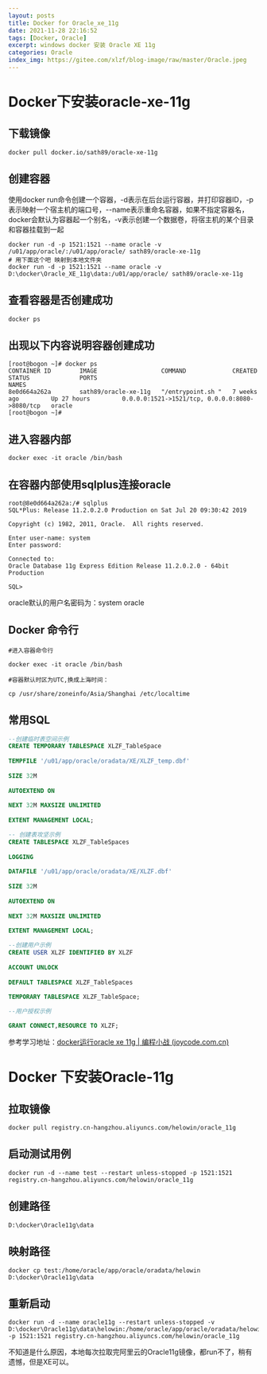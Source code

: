 ```yaml
---
layout: posts
title: Docker for Oracle_xe_11g
date: 2021-11-28 22:16:52
tags: [Docker, Oracle]
excerpt: windows docker 安装 Oracle XE 11g
categories: Oracle
index_img: https://gitee.com/xlzf/blog-image/raw/master/Oracle.jpeg
---
```


# Docker下安装oracle-xe-11g

## 下载镜像

``` shell
docker pull docker.io/sath89/oracle-xe-11g
```

## 创建容器

使用docker run命令创建一个容器，-d表示在后台运行容器，并打印容器ID，-p表示映射一个宿主机的端口号，--name表示重命名容器，如果不指定容器名，docker会默认为容器起一个别名，-v表示创建一个数据卷，将宿主机的某个目录和容器挂载到一起

```shell
docker run -d -p 1521:1521 --name oracle -v /u01/app/oracle/:/u01/app/oracle/ sath89/oracle-xe-11g
# 用下面这个吧 映射到本地文件夹
docker run -d -p 1521:1521 --name oracle -v D:\docker\Oracle_XE_11g\data:/u01/app/oracle/ sath89/oracle-xe-11g
```

## 查看容器是否创建成功

```shell
docker ps
```

## 出现以下内容说明容器创建成功

```shell
[root@bogon ~]# docker ps
CONTAINER ID        IMAGE                  COMMAND             CREATED             STATUS              PORTS                                            NAMES
8e0d664a262a        sath89/oracle-xe-11g   "/entrypoint.sh "   7 weeks ago         Up 27 hours         0.0.0.0:1521->1521/tcp, 0.0.0.0:8080->8080/tcp   oracle
[root@bogon ~]# 
```

## 进入容器内部

```shell
docker exec -it oracle /bin/bash
```

## 在容器内部使用sqlplus连接oracle

```
root@8e0d664a262a:/# sqlplus
SQL*Plus: Release 11.2.0.2.0 Production on Sat Jul 20 09:30:42 2019

Copyright (c) 1982, 2011, Oracle.  All rights reserved.

Enter user-name: system
Enter password: 

Connected to:
Oracle Database 11g Express Edition Release 11.2.0.2.0 - 64bit Production

SQL> 
```

oracle默认的用户名密码为：system oracle

## Docker 命令行

``` shell
#进入容器命令行

docker exec -it oracle /bin/bash

#容器默认时区为UTC,换成上海时间：

cp /usr/share/zoneinfo/Asia/Shanghai /etc/localtime
```

## 常用SQL

```sql
--创建临时表空间示例
CREATE TEMPORARY TABLESPACE XLZF_TableSpace
 
TEMPFILE '/u01/app/oracle/oradata/XE/XLZF_temp.dbf'
 
SIZE 32M
 
AUTOEXTEND ON
 
NEXT 32M MAXSIZE UNLIMITED
 
EXTENT MANAGEMENT LOCAL;

-- 创建表攻坚示例
CREATE TABLESPACE XLZF_TableSpaces
 
LOGGING
 
DATAFILE '/u01/app/oracle/oradata/XE/XLZF.dbf'
 
SIZE 32M
 
AUTOEXTEND ON
 
NEXT 32M MAXSIZE UNLIMITED
 
EXTENT MANAGEMENT LOCAL;

--创建用户示例
CREATE USER XLZF IDENTIFIED BY XLZF
 
ACCOUNT UNLOCK
 
DEFAULT TABLESPACE XLZF_TableSpaces
 
TEMPORARY TABLESPACE XLZF_TableSpace;

--用户授权示例

GRANT CONNECT,RESOURCE TO XLZF;

```

参考学习地址：[docker运行oracle xe 11g | 编程小战 (joycode.com.cn)](http://www.joycode.com.cn/archives/367)

# Docker 下安装Oracle-11g

## 拉取镜像

``` shell
docker pull registry.cn-hangzhou.aliyuncs.com/helowin/oracle_11g
```

## 启动测试用例

```shell
docker run -d --name test --restart unless-stopped -p 1521:1521 registry.cn-hangzhou.aliyuncs.com/helowin/oracle_11g
```

## 创建路径

``` shell
D:\docker\Oracle11g\data
```

## 映射路径

``` shell
docker cp test:/home/oracle/app/oracle/oradata/helowin D:\docker\Oracle11g\data
```

## 重新启动

``` shell
docker run -d --name oracle11g --restart unless-stopped -v D:\docker\Oracle11g\data\helowin:/home/oracle/app/oracle/oradata/helowin -p 1521:1521 registry.cn-hangzhou.aliyuncs.com/helowin/oracle_11g
```

不知道是什么原因，本地每次拉取完阿里云的Oracle11g镜像，都run不了，稍有遗憾，但是XE可以。
